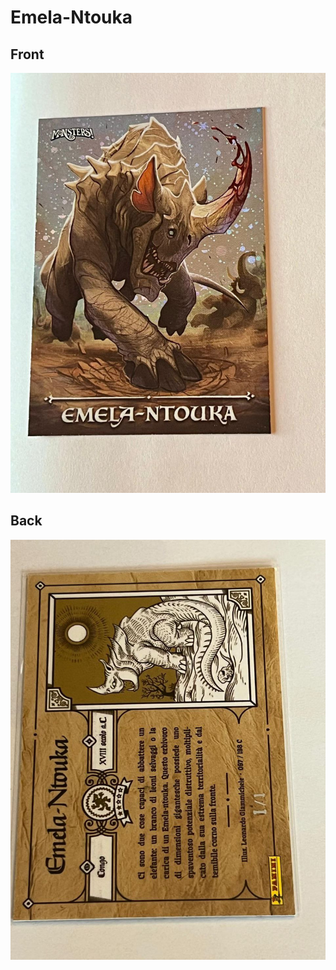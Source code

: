 # Emela-Ntouka
 ## Front
 ![](../images/emela-ntouka-front.jpeg)
 ## Back
 ![](../images/emela-ntouka-back.jpeg)